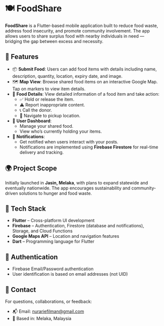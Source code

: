 # 🍽️ FoodShare

**FoodShare** is a Flutter-based mobile application built to reduce food waste, address food insecurity, and promote community involvement. The app allows users to share surplus food with nearby individuals in need — bridging the gap between excess and necessity.

## 📱 Features

- 📦 **Submit Food**: Users can add food items with details including name, description, quantity, location, expiry date, and image.
- 🗺️ **Map View**: Browse shared food items on an interactive Google Map. Tap on markers to view item details.
- 📄 **Food Details**: View detailed information of a food item and take action:
  - ✅ Hold or release the item.
  - ⚠️ Report inappropriate content.
  - 📞 Call the donor.
  - 📍 Navigate to pickup location.
- 👤 **User Dashboard**:
  - Manage your shared food.
  - View who’s currently holding your items.
- 🔔 **Notifications**:
  - Get notified when users interact with your posts.
  - Notifications are implemented using **Firebase Firestore** for real-time delivery and tracking.

## 🌍 Project Scope

Initially launched in **Jasin, Melaka**, with plans to expand statewide and eventually nationwide. The app encourages sustainability and community-driven solutions to hunger and food waste.

## 🧰 Tech Stack

- **Flutter** – Cross-platform UI development
- **Firebase** – Authentication, Firestore (database and notifications), Storage, and Cloud Functions
- **Google Maps API** – Location and navigation features
- **Dart** – Programming language for Flutter

## 🔐 Authentication

- Firebase Email/Password authentication
- User identification is based on email addresses (not UID)

## 📧 Contact

For questions, collaborations, or feedback:

- 📬 Email: nurariefilman@gmail.com  
- 📍 Based in:  Melaka, Malaysia
